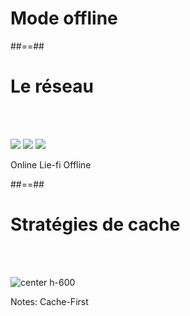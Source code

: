<!-- .slide: class="transition-white sfeir-bg-blue" -->

# Mode offline

##==##

<!-- .slide: class="flex-row" -->

# Le réseau

<br><br>

![](./assets/images/wifi_wifi.png)
![](./assets/images/wifi_lie-fi.png)
![](./assets/images/wifi_no-wifi.png)

<p>
<span>Online</span>
<span>Lie-fi</span>
<span>Offline</span>
</p>
##==##

# Stratégies de cache

<br><br>

![center h-600](./assets/images/offline_dinosaur.png)

Notes:
Cache-First

